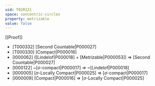 ```yaml
---
uid: T020121
space: concentric-circles
property: metrizable
value: false
---
```

[[Proof]]

* [T000332] [Second Countable|P000027]
* [T000330] [Compact|P000016]
* [I000062] ([Lindelof|P000018] + [Metrizable|P000053]) => [Second Countable|P000027]
* [I000122] ~[$\sigma$-compact|P000017] => ~[Lindelof|P000018]
* [I000005] [$\sigma$-Locally Compact|P000025] => [$\sigma$-compact|P000017]
* [I000009] [Compact|P000016] => [$\sigma$-Locally Compact|P000025]

